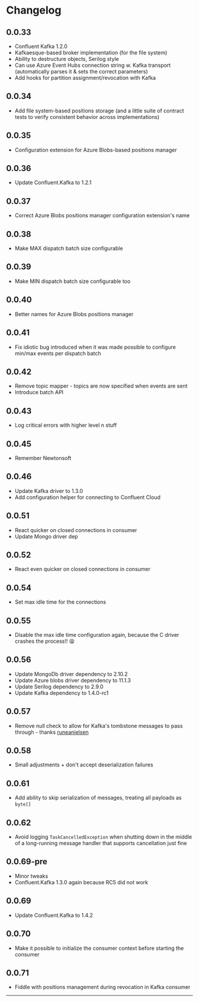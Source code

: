 ﻿# Changelog

## 0.0.33
* Confluent Kafka 1.2.0
* Kafkaesque-based broker implementation (for the file system)
* Ability to destructure objects, Serilog style
* Can use Azure Event Hubs connection string w. Kafka transport (automatically parses it & sets the correct parameters)
* Add hooks for partition assignment/revocation with Kafka

## 0.0.34
* Add file system-based positions storage (and a little suite of contract tests to verify consistent behavior across implementations)

## 0.0.35
* Configuration extension for Azure Blobs-based positions manager

## 0.0.36
* Update Confluent.Kafka to 1.2.1

## 0.0.37
* Correct Azure Blobs positions manager configuration extension's name

## 0.0.38
* Make MAX dispatch batch size configurable

## 0.0.39
* Make MIN dispatch batch size configurable too

## 0.0.40
* Better names for Azure Blobs positions manager

## 0.0.41
* Fix idiotic bug introduced when it was made possible to configure min/max events per dispatch batch

## 0.0.42
* Remove topic mapper - topics are now specified when events are sent
* Introduce batch API

## 0.0.43
* Log critical errors with higher level n stuff

## 0.0.45
* Remember Newtonsoft

## 0.0.46
* Update Kafka driver to 1.3.0
* Add configuration helper for connecting to Confluent Cloud

## 0.0.51
* React quicker on closed connections in consumer
* Update Mongo driver dep

## 0.0.52
* React even quicker on closed connections in consumer

## 0.0.54
* Set max idle time for the connections

## 0.0.55
* Disable the max idle time configuration again, because the C driver crashes the process!! 😫

## 0.0.56
* Update MongoDb driver dependency to 2.10.2
* Update Azure blobs driver dependency to 11.1.3
* Update Serilog dependency to 2.9.0
* Update Kafka dependency to 1.4.0-rc1

## 0.0.57
* Remove null check to allow for Kafka's tombstone messages to pass through - thanks [runeanielsen]

## 0.0.58
* Small adjustments + don't accept deserialization failures

## 0.0.61
* Add ability to skip serialization of messages, treating all payloads as `byte[]`

## 0.0.62
* Avoid logging `TaskCancelledException` when shutting down in the middle of a long-running message handler that supports cancellation just fine

## 0.0.69-pre
* Minor tweaks
* Confluent.Kafka 1.3.0 again because RC5 did not work

## 0.0.69
* Update Confluent.Kafka to 1.4.2

## 0.0.70
* Make it possible to initialize the consumer context before starting the consumer

## 0.0.71
* Fiddle with positions management during revocation in Kafka consumer

---

[runeanielsen]: https://github.com/runeanielsen